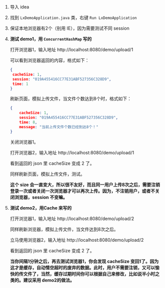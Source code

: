 1. 导入 idea

2. 找到 `LxDemoApplication.java` 类，右键 `Run LxDemoApplication`

3. 保证本地浏览器有2个（别用 IE），因为需要测试不同 session

4. **测试 demo1，用 `ConcurrentHashMap` 写的**

   打开浏览器1，输入地址 http://localhost:8080/demo/upload/1

   可以看到浏览器返回的内容，格式如下：

   ```json
   {
   	cacheSize: 1,
   	session: "019A455416CC77E31ABF527356C328D9",
   	time: 1
   }
   ```

   刷新页面，模拟上传文件，当文件个数达到8个时，格式如下：

   ```json
   {
       cacheSize: 1,
       session: "019A455416CC77E31ABF527356C328D9",
       time: 8,
       message: "当前上传文件个数已经到达8个！"
   }
   ```

   关闭浏览器1。

   打开浏览器2，输入地址 http://localhost:8080/demo/upload/1

   看到返回的 json 里 cacheSize 变成 2 了。

   同样刷新页面，模拟上传文件，测试。

   **这个 size 会一直变大，所以很不友好，而且同一用户上传8次之后，需要注销登录一次或者关闭一次浏览器才可以再次上传。因为，不注销用户，或者不关闭浏览器，session 不变嘛。**

5. **测试 demo2，用Cache 来写的**

   打开浏览器1，输入地址 http://localhost:8080/demo/upload/2

   同样刷新浏览器，模拟上传文件，当文件达到8次之后。

   立马使用浏览器2，输入地址 http://localhost:8080/demo/upload/2

   看到返回的 json 里 cacheSize 变成 2 了。

   **当你间隔1分钟之后，再去测试浏览器1，你会发现 cacheSize 变回1了。因为这才是缓存，自动情空超时的废弃的数据。此时，用户不需要注销，又可以愉快的传文件了，当然，缓存过期时间你可以根据自己来修改，比如说半小时之类的。建议采用 demo2的做法。**